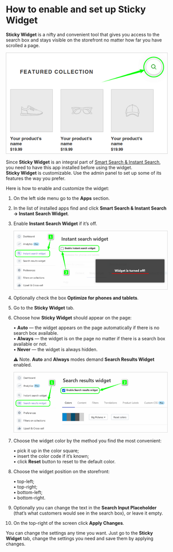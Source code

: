 # How to enable and set up Sticky Widget

**Sticky Widget** is a nifty and convenient tool that gives you access to the search box and stays visible on the storefront no matter how far you have scrolled a page.   

![sticky-widget](https://github.com/ded-ared/shopify/blob/main/images/search-widget-screen.png "Sticky Widget")   

Since **Sticky Widget** is an integral part of [Smart Search & Instant Search](https://apps.shopify.com/searchanise), you need to have this app installed before using the widget.   
**Sticky Widget** is customizable. Use the admin panel to set up some of its features the way you prefer.

Here is how to enable and customize the widget:

1.	On the left side menu go to the **Apps** section.
2.	In the list of installed apps find and click **Smart Search & Instant Search → Instant Search Widget**.
3.	Enable **Instant Search Widget** if it’s off.   

    ![instant-search-enable](https://github.com/ded-ared/shopify/blob/main/images/instant-search-widget.png "instant-search-widget")   
4.	Optionally check the box **Optimize for phones and tablets**.
5.	Go to the **Sticky Widget** tab.
6.	Choose how **Sticky Widget** should appear on the page:   
    
    •	**Auto** — the widget appears on the page automatically if there is no search box available.   
    •	**Always** — the widget is on the page no matter if there is a search box available or not.   
    •	**Never** — the widget is always hidden.   
    
    ⚠ Note. **Auto** and **Always** modes demand **Search Results Widget** enabled.   
    
    ![search-result-widget-enable](https://github.com/ded-ared/shopify/blob/main/images/search-results-widget.png "search-result-widget")
    
7.	Choose the widget color by the method you find the most convenient:   
    
    •	pick it up in the color square;   
    •	insert the color code if it’s known;   
    •	click **Reset** button to reset to the default color.   

8.	Choose the widget position on the storefront:   
    
    •	top-left;   
    •	top-right;   
    •	bottom-left;   
    •	bottom-right.

9.	Optionally you can change the text in the **Search Input Placeholder** (that’s what customers would see in the search box), or leave it empty.
10.	On the top-right of the screen click **Apply Changes**.   

You can change the settings any time you want. Just go to the **Sticky Widget** tab, change the settings you need and save them by applying changes.
